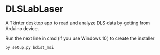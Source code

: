 # DLSLabLaser
A Tkinter desktop app to read and analyze DLS data by getting from Arduino device.

Run the next line in cmd (if you use Windows 10) to create the installer

`py setup.py bdist_msi`
